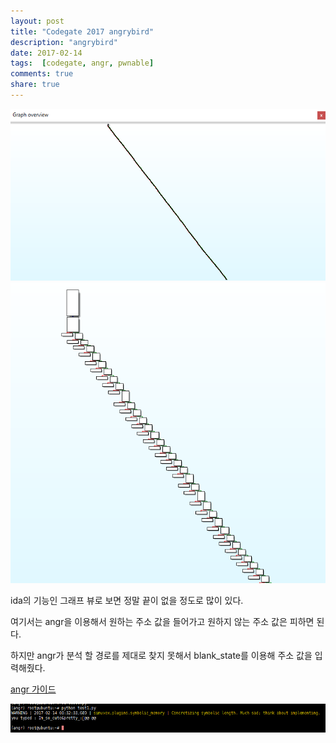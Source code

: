 ```yaml
---
layout: post
title: "Codegate 2017 angrybird"
description: "angrybird"
date: 2017-02-14
tags:  [codegate, angr, pwnable]
comments: true
share: true
---
```


![angrybird](/assets/images/angrybird/angrybird-01.png)
![angrybird](/assets/images/angrybird/angrybird-02.png)

ida의 기능인 그래프 뷰로 보면 정말 끝이 없을 정도로 많이 있다.

여기서는 angr을 이용해서 원하는 주소 값을 들어가고 원하지 않는 주소 값은 피하면 된다.

하지만 angr가 분석 할 경로를 제대로 찾지 못해서 blank_state를 이용해 주소 값을 입력해줬다.

<a href="https://docs.angr.io/docs/paths.html" target="_blank">angr 가이드</a>

![angrybird](/assets/images/angrybird/angrybird-03.png)

<script src="https://gist.github.com/hyuunnn/4bb3fb859e93f4c3025ef8d891096864.js"></script>
